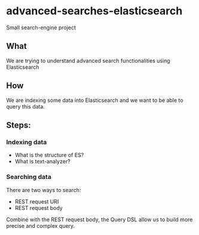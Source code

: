 # advanced-searches-elasticsearch

Small search-engine project

## What

We are trying to understand advanced search functionalities using Elasticsearch

## How

We are indexing some data into Elasticsearch and we want to be able to query this data.

## Steps: 

### Indexing data

* What is the structure of ES?
* What is text-analyzer? 

### Searching data

There are two ways to search:
- REST request URI
- REST request body

Combine with the REST request body, the Query DSL allow us to build more precise and complex query.






